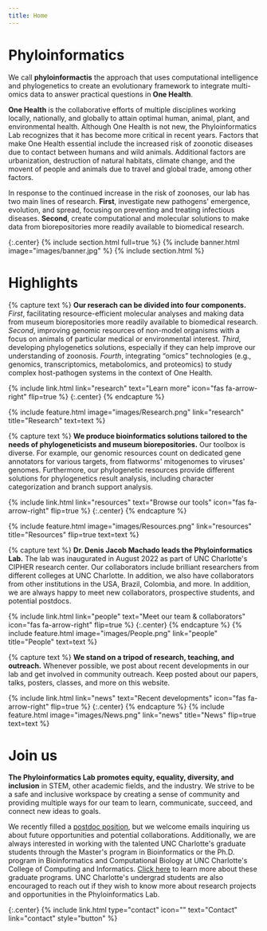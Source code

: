 ```yaml
---
title: Home
---
```


<!--Openning statement-->

# Phyloinformatics

We call **phyloinformactis** the approach that uses computational intelligence and phylogenetics to create an evolutionary framework to integrate multi-omics data to answer practical questions in **One Health**.

**One Health** is the collaborative efforts of multiple disciplines working locally, nationally, and globally to attain optimal human, animal, plant, and environmental health. Although One Health is not new, the Phyloinformatics Lab recognizes that it has become more critical in recent years. Factors that make One Health essential include the increased risk of zoonotic diseases due to contact between humans and wild animals. Additional factors are urbanization, destruction of natural habitats, climate change, and the movent of people and animals due to travel and global trade, among other factors.

In response to the continued increase in the risk of zoonoses, our lab has two main lines of research. **First**, investigate new pathogens' emergence, evolution, and spread, focusing on preventing and treating infectious diseases. **Second**, create computational and molecular solutions to make data from biorepositories more readily available to biomedical research.

<!--Banner-->

{:.center}
{% include section.html full=true %}
{% include banner.html image="images/banner.jpg" %}
{% include section.html %}

# Highlights

<!--Research-->

{% capture text %}
**Our reserach can be divided into four components.** _First_, facilitating resource-efficient molecular analyses and making data from museum biorepositories more readily available to biomedical research. _Second_, improving genomic resources of non-model organisms with a focus on animals of particular medical or environmental interest. _Third_, developing phylogenetics solutions, especially if they can help improve our understanding of zoonosis. _Fourth_, integrating “omics” technologies (e.g., genomics, transcriptomics, metabolomics, and proteomics) to study complex host-pathogen systems in the context of One Health.

{% include link.html link="research" text="Learn more" icon="fas fa-arrow-right" flip=true %}
{:.center}
{% endcapture %}

{% include feature.html image="images/Research.png" link="research" title="Research" text=text %}

<!--Resources-->

{% capture text %}
**We produce bioinformatics solutions tailored to the needs of phylogeneticists and museum biorepositories.** Our toolbox is diverse. For example, our genomic resources count on dedicated gene annotators for various targets, from flatworms' mitogenomes to viruses' genomes. Furthermore, our phylogenetic resources provide different solutions for phylogenetics result analysis, including character categorization and branch support analysis.

{% include link.html link="resources" text="Browse our tools" icon="fas fa-arrow-right" flip=true %}
{:.center}
{% endcapture %}

{% include feature.html image="images/Resources.png" link="resources" title="Resources" flip=true text=text %}

<!--People-->

{% capture text %}
**Dr. Denis Jacob Machado leads the Phyloinformatics Lab.** The lab was inaugurated in August 2022 as part of UNC Charlotte's CIPHER research center. Our collaborators include brilliant researchers from different colleges at UNC Charlotte. In addition, we also have collaborators from other institutions in the USA, Brazil, Colombia, and more. In addition, we are always happy to meet new collaborators, prospective students, and potential postdocs.

{% include link.html link="people" text="Meet our team & collaborators" icon="fas fa-arrow-right" flip=true %}
{:.center}
{% endcapture %}
{% include feature.html image="images/People.png" link="people" title="People" text=text %}

<!--News-->

{% capture text %}
**We stand on a tripod of research, teaching, and outreach.** Whenever possible, we post about recent developments in our lab and get involved in community outreach. Keep posted about our papers, talks, posters, classes, and more on this website.

{% include link.html link="news" text="Recent developments" icon="fas fa-arrow-right" flip=true %}
{:.center}
{% endcapture %}
{% include feature.html image="images/News.png" link="news" title="News" flip=true text=text %}

<!--Closing remarks-->

# Join us

**The Phyloinformatics Lab promotes equity, equality, diversity, and inclusion** in STEM, other academic fields, and the industry. We strive to be a safe and inclusive workspace by creating a sense of community and providing multiple ways for our team to learn, communicate, succeed, and connect new ideas to goals.

We recently filled a [postdoc position](https://phyloinformatics.com/2022/11/02/POST40.html), but we welcome emails inquiring us about future opportunities and potential collaborations. Additionally, we are always interested in working with the talented UNC Charlotte's graduate students through the Master's program in Bioinformatics or the Ph.D. program in Bioinformatics and Computational Biology at UNC Charlotte's College of Computing and Informatics. [Click here](https://cci.charlotte.edu/graduate-programs) to learn more about these graduate programs. UNC Charlotte's undergrad students are also encouraged to reach out if they wish to know more about research projects and opportunities in the Phyloinformatics Lab.

{:.center}
{% include link.html type="contact" icon="" text="Contact" link="contact" style="button" %}

